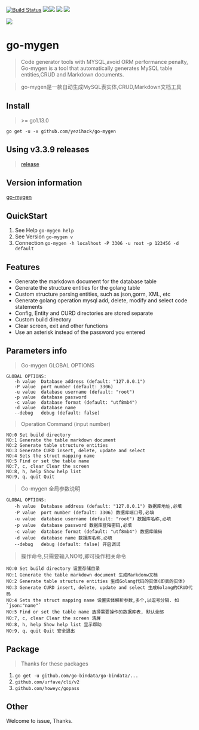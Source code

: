 [![Build Status](https://travis-ci.org/yezihack/go-mygen.svg?branch=master)](https://travis-ci.org/yezihack/go-mygen) [![](https://img.shields.io/github/stars/yezihack/go-mygen)](https://github.com/yezihack/go-mygen/stargazers)[![](https://img.shields.io/github/issues/yezihack/go-mygen)](https://github.com/yezihack/go-mygen/issues) [![](https://img.shields.io/github/forks/yezihack/go-mygen)](https://github.com/yezihack/go-mygen/network/members) [![](https://img.shields.io/github/license/yezihack/go-mygen)](https://github.com/yezihack/go-mygen/blob/3.1.0beta/LICENSE)

![](assets/img/golang.png)

# go-mygen
> Code generator tools with MYSQL,avoid ORM performance penalty, 
> Go-mygen is a tool that automatically generates MySQL table entities,CRUD and Markdown documents.

> go-mygen是一款自动生成MySQL表实体,CRUD,Markdown文档工具

## Install
> \>= go1.13.0
```
go get -u -x github.com/yezihack/go-mygen
```

## Using v3.3.9 releases
> [release](https://github.com/yezihack/go-mygen/releases/tag/v3.3.9)

## Version information
[go-mygen](CHANGELOG.md)

## QuickStart
1. See Help `go-mygen help`
1. See Version `go-mygen v`
1. Connection `go-mygen -h localhost -P 3306 -u root -p 123456 -d default `

## Features
- Generate the markdown document for the database table
- Generate the structure entities for the golang table
- Custom structure parsing entities, such as json,gorm, XML, etc
- Generate golang operation mysql add, delete, modify and select code statements
- Config, Entity and CURD directories are stored separate
- Custom build directory
- Clear screen, exit and other functions
- Use an asterisk instead of the password you entered

## Parameters info

> Go-mygen GLOBAL OPTIONS

```
GLOBAL OPTIONS:
   -h value  Database address (default: "127.0.0.1")
   -P value  port number (default: 3306)
   -u value  database username (default: "root")
   -p value  database password
   -c value  database format (default: "utf8mb4")
   -d value  database name
   --debug   debug (default: false) 
```

> Operation Command (input number)

```
NO:0 Set build directory
NO:1 Generate the table markdown document
NO:2 Generate table structure entities
NO:3 Generate CURD insert, delete, update and select
NO:4 Sets the struct mapping name
NO:5 Find or set the table name
NO:7, c, clear Clear the screen
NO:8, h, help Show help list
NO:9, q, quit Quit
```

> Go-mygen 全局参数说明
```
GLOBAL OPTIONS:
   -h value  Database address (default: "127.0.0.1") 数据库地址,必填
   -P value  port number (default: 3306) 数据库端口号,必填
   -u value  database username (default: "root") 数据库名称,必填
   -p value  database password 数据库登陆密码,必填
   -c value  database format (default: "utf8mb4") 数据库编码
   -d value  database name 数据库名称,必填
   --debug   debug (default: false) 开启调试
```
> 操作命令,只需要输入NO号,即可操作相关命令

```
NO:0 Set build directory 设置存储目录
NO:1 Generate the table markdown document 生成Markdonw文档
NO:2 Generate table structure entities 生成Golang代码的实体(即表的实体)
NO:3 Generate CURD insert, delete, update and select 生成Golang的CRUD代码
NO:4 Sets the struct mapping name 设置实体解析参数,多个,以逗号分隔. 如`json:"name"`
NO:5 Find or set the table name 选择需要操作的数据库表, 默认全部
NO:7, c, clear Clear the screen 清屏
NO:8, h, help Show help list 显示帮助
NO:9, q, quit Quit 安全退出
```

## Package 
> Thanks for these packages
1. `go get -u github.com/go-bindata/go-bindata/...`
1. `github.com/urfave/cli/v2`
1. `github.com/howeyc/gopass`


## Other
Welcome to issue, Thanks.